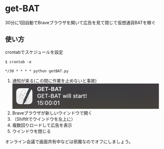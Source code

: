 # get-BAT
30分に1回自動でBraveブラウザを開いて広告を見て閉じて仮想通貨BATを稼ぐ

## 使い方
crontabでスケジュールを設定
```
$ crontab -e
```
```
*/30 * * * * python getBAT.py
```
1. 通知が来る(この間に作業を止めないと事故)
![notify](images/notify.png)
2. Braveブラウザが新しいウインドウで開く
3. （ShiftItでウインドウを左上に）
4. 複数回りロードして広告を表示
5. ウインドウを閉じる

オンライン会議で画面共有中などは邪魔なのでオフにしましょう。